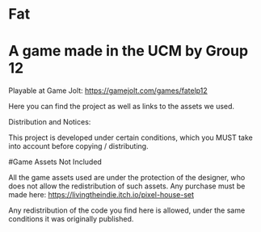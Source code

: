 # Fat
# A game made in the UCM by Group 12

Playable at Game Jolt: https://gamejolt.com/games/fatelp12

Here you can find the project as well as links to the assets we used.

Distribution and Notices:

This project is developed under certain conditions, which you MUST take into account before copying / distributing.

#Game Assets Not Included

All the game assets used are under the protection of the designer, who does not allow the redistribution of such assets. Any purchase must be made here: https://livingtheindie.itch.io/pixel-house-set

Any redistribution of the code you find here is allowed, under the same conditions it was originally published.
